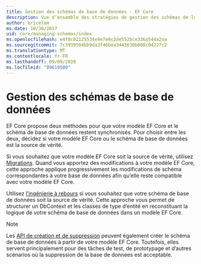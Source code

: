 ```yaml
---
title: Gestion des schémas de base de données - EF Core
description: Vue d’ensemble des stratégies de gestion des schémas de la base de données avec Entity Framework Core.
author: bricelam
ms.date: 10/30/2017
uid: core/managing-schemas/index
ms.openlocfilehash: e4f8c82125534e9e7e0c2de552bce336a544a2aa
ms.sourcegitcommit: 7c3939504bb9da3f46bea3443638b808c04227c2
ms.translationtype: MT
ms.contentlocale: fr-FR
ms.lasthandoff: 09/09/2020
ms.locfileid: "89619500"
---
```

# <a name="managing-database-schemas"></a>Gestion des schémas de base de données

EF Core propose deux méthodes pour que votre modèle EF Core et le schéma de base de données restent synchronisés. Pour choisir entre les deux, décidez si votre modèle EF Core ou le schéma de base de données est la source de vérité.

Si vous souhaitez que votre modèle EF Core soit la source de vérité, utilisez [Migrations][1]. Quand vous apportez des modifications à votre modèle EF Core, cette approche applique progressivement les modifications de schéma correspondantes à votre base de données afin qu’elle reste compatible avec votre modèle EF Core.

Utilisez [l’ingénierie à rebours][2] si vous souhaitez que votre schéma de base de données soit la source de vérité. Cette approche vous permet de structurer un DbContext et les classes de type d’entité en reconstituant la logique de votre schéma de base de données dans un modèle EF Core.

> [!NOTE]
> Les [API de création et de suppression][3] peuvent également créer le schéma de base de données à partir de votre modèle EF Core. Toutefois, elles servent principalement pour des tâches de test, de prototypage et d’autres scénarios où la suppression de la base de données est acceptable.

  [1]: xref:core/managing-schemas/migrations/index
  [2]: xref:core/managing-schemas/scaffolding
  [3]: xref:core/managing-schemas/ensure-created
